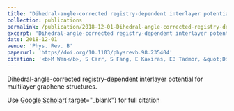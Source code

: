 ```yaml
---
title: "Dihedral-angle-corrected registry-dependent interlayer potential for multilayer graphene structures"
collection: publications
permalink: /publication/2018-12-01-Dihedral-angle-corrected-registry-dependent-interlayer-potential-for-multilayer-graphene-structures
excerpt: 'Dihedral-angle-corrected registry-dependent interlayer potential for multilayer graphene structures.'
date: 2018-12-01
venue: 'Phys. Rev. B'
paperurl: 'https//doi.org/10.1103/physrevb.98.235404'
citation: '<b>M Wen</b>, S Carr, S Fang, E Kaxiras, EB Tadmor, &quot;Dihedral-angle-corrected registry-dependent interlayer potential for multilayer graphene structures.&quot; <i>Phys. Rev. B</i>, 98, 235404, (2018).'
---
```

Dihedral-angle-corrected registry-dependent interlayer potential for multilayer graphene structures.

Use [Google Scholar](https://scholar.google.com/scholar?q=Dihedral+angle+corrected+registry+dependent+interlayer+potential+for+multilayer+graphene+structures){:target="_blank"} for full citation
